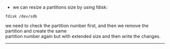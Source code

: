 * we can resize a partitions size by using fdisk:
```
fdisk /dev/sdb
```
we need to check the partition number first, and then we remove the partition and create the same  
partition number again but with extended size and then write the changes.  

---
